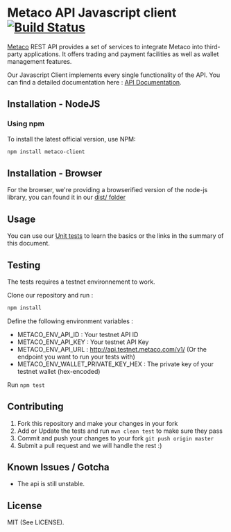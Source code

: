 # Metaco API Javascript client [![Build Status](https://travis-ci.org/MetacoSA/metaco-javascript-client.svg?branch=master)](https://travis-ci.org/MetacoSA/metaco-java-client)

[Metaco](https://metaco.com) REST API provides a set of services to integrate Metaco into third-party applications. It offers trading and payment facilities as well as wallet management features.

Our Javascript Client implements every single functionality of the API.
You can find a detailed documentation here : [API Documentation](http://docs.metaco.apiary.io/).

Installation - NodeJS
----------------------------------------------

### Using npm

To install the latest official version, use NPM:

```sh
npm install metaco-client
```

Installation - Browser
----------------------------------------------

For the browser, we're providing a browserified version of the node-js library, you can found it in our [dist/ folder](https://github.com/MetacoSA/metaco-javascript-client/tree/master/dist)

Usage
----------------------------------------------

You can use our [Unit tests](https://github.com/MetacoSA/metaco-javascript-client/tree/master/test) to learn the basics or the links in the summary of this document.

Testing
----------------------------------------------
The tests requires a testnet environnement to work.

Clone our repository and run :

```sh
npm install
```

Define the following environment variables :
* METACO_ENV_API_ID : Your testnet API ID
* METACO_ENV_API_KEY : Your testnet API Key
* METACO_ENV_API_URL : http://api.testnet.metaco.com/v1/ (Or the endpoint you want to run your tests with)
* METACO_ENV_WALLET_PRIVATE_KEY_HEX : The private key of your testnet wallet (hex-encoded)

Run `npm test`

Contributing
----------------------------------------------
1. Fork this repository and make your changes in your fork
2. Add or Update the tests and run `mvn clean test` to make sure they pass
3. Commit and push your changes to your fork `git push origin master`
4. Submit a pull request and we will handle the rest :)

Known Issues / Gotcha
----------------------------------------------
* The api is still unstable.

License
----------------------------------------------
MIT (See LICENSE).

